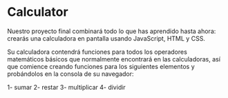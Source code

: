 # Calculator
Nuestro proyecto final combinará todo lo que has aprendido hasta ahora: crearás una calculadora en pantalla usando JavaScript, HTML y CSS.

Su calculadora contendrá funciones para todos los operadores matemáticos básicos que normalmente encontrará en las calculadoras, así que comience creando funciones para los siguientes elementos y probándolos en la consola de su navegador:

1- sumar
2- restar
3- multiplicar
4- dividir

